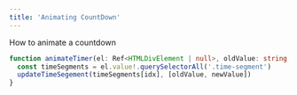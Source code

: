 ```yaml
---
title: 'Animating CountDown'
---
```


How to animate a countdown

```typescript [useTimer.ts]
function animateTimer(el: Ref<HTMLDivElement | null>, oldValue: string, newValue: string, idx: number) {
  const timeSegments = el.value!.querySelectorAll('.time-segment')
  updateTimeSegement(timeSegments[idx], [oldValue, newValue])
}
```
